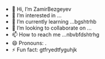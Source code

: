 - 👋 Hi, I’m ZamirBezgeyev
- 👀 I’m interested in ...
- 🌱 I’m currently learning ...bgshtrhb
- 💞️ I’m looking to collaborate on ...
- 📫 How to reach me ...nbvbfdshtrhg
- 😄 Pronouns: .
- ⚡ Fun fact: gtfryedtfyguhjk
<!---
ZamirBezgeyev/ZamirBezgeyev is a ✨ special ✨ repository because its `README.md` (this file) appears on your GitHub profile.
You can click the Preview link to take a look at your changes.
--->
